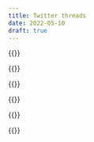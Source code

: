 ```yaml
---
title: Twitter threads
date: 2022-05-10
draft: true
---
```


{{<tw-thread end="1499782912144814087">}}

{{<tw-thread end="1521878190486016002">}}

{{<tw-thread end="1523566700569931782">}}

{{<tw-thread end="1523631450372788224">}}

{{<tw-thread end="1512843049889673216">}}

{{<tw-thread end="1523886644277002240">}}
